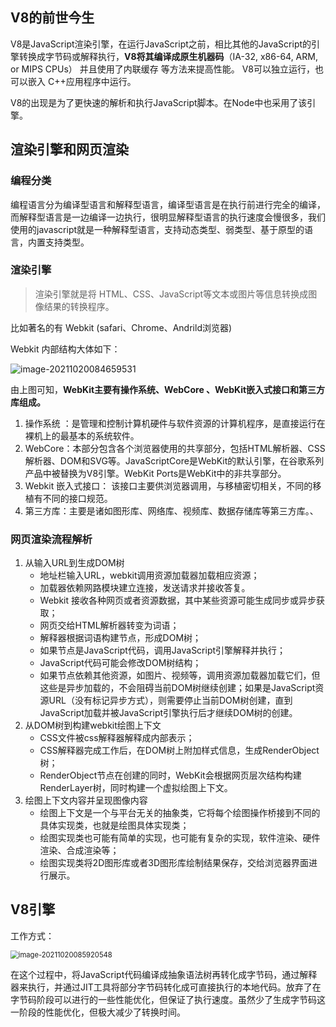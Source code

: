 ## V8的前世今生

V8是JavaScript渲染引擎，在运行JavaScript之前，相比其他的JavaScript的引擎转换成字节码或解释执行，**V8将其编译成原生机器码**（IA-32, x86-64, ARM, or MIPS CPUs） 并且使用了内联缓存 等方法来提高性能。 V8可以独立运行，也可以嵌入 C++应用程序中运行。 

V8的出现是为了更快速的解析和执行JavaScript脚本。在Node中也采用了该引擎。

## 渲染引擎和网页渲染

### 编程分类

编程语言分为编译型语言和解释型语言，编译型语言是在执行前进行完全的编译，而解释型语言是一边编译一边执行，很明显解释型语言的执行速度会慢很多，我们使用的javascript就是一种解释型语言，支持动态类型、弱类型、基于原型的语言，内置支持类型。 

### 渲染引擎

>渲染引擎就是将 HTML、CSS、JavaScript等文本或图片等信息转换成图像结果的转换程序。

比如著名的有 Webkit (safari、Chrome、Andrild浏览器)

Webkit 内部结构大体如下：

<img src="https://gitee.com/youngstory/images/raw/master/img/202110200846659.png" alt="image-20211020084659531"  />

由上图可知，**WebKit主要有操作系统、WebCore 、WebKit嵌入式接口和第三方库组成。**

1. 操作系统 ：是管理和控制计算机硬件与软件资源的计算机程序，是直接运行在裸机上的最基本的系统软件。
2. WebCore：本部分包含各个浏览器使用的共享部分，包括HTML解析器、CSS解析器、DOM和SVG等。JavaScriptCore是WebKit的默认引擎，在谷歌系列产品中被替换为V8引擎。WebKit Ports是WebKit中的非共享部分。
3. Webkit 嵌入式接口： 该接口主要供浏览器调用，与移植密切相关，不同的移植有不同的接口规范。
4. 第三方库：主要是诸如图形库、网络库、视频库、数据存储库等第三方库。、

### 网页渲染流程解析

1. 从输入URL到生成DOM树
   * 地址栏输入URL，webkit调用资源加载器加载相应资源；
   * 加载器依赖网路模块建立连接，发送请求并接收答复。
   * Webkit 接收各种网页或者资源数据，其中某些资源可能生成同步或异步获取；
   * 网页交给HTML解析器转变为词语；
   * 解释器根据词语构建节点，形成DOM树；
   * 如果节点是JavaScript代码，调用JavaScript引擎解释并执行；
   * JavaScript代码可能会修改DOM树结构；
   * 如果节点依赖其他资源，如图片、视频等，调用资源加载器加载它们，但这些是异步加载的，不会阻碍当前DOM树继续创建；如果是JavaScript资源URL（没有标记异步方式），则需要停止当前DOM树创建，直到JavaScript加载并被JavaScript引擎执行后才继续DOM树的创建。
2. 从DOM树到构建webkit绘图上下文
   * CSS文件被css解释器解释成内部表示；
   * CSS解释器完成工作后，在DOM树上附加样式信息，生成RenderObject树；
   * RenderObject节点在创建的同时，WebKit会根据网页层次结构构建RenderLayer树，同时构建一个虚拟绘图上下文。
3. 绘图上下文内容并呈现图像内容 
   * 绘图上下文是一个与平台无关的抽象类，它将每个绘图操作桥接到不同的具体实现类，也就是绘图具体实现类；
   * 绘图实现类也可能有简单的实现，也可能有复杂的实现，软件渲染、硬件渲染、合成渲染等；
   * 绘图实现类将2D图形库或者3D图形库绘制结果保存，交给浏览器界面进行展示。

## V8引擎

工作方式：

<img src="https://gitee.com/youngstory/images/raw/master/img/202110200859639.png" alt="image-20211020085920548" style="zoom:80%;" />

在这个过程中，将JavaScript代码编译成抽象语法树再转化成字节码，通过解释器来执行，并通过JIT工具将部分字节码转化成可直接执行的本地代码。放弃了在字节码阶段可以进行的一些性能优化，但保证了执行速度。虽然少了生成字节码这一阶段的性能优化，但极大减少了转换时间。

